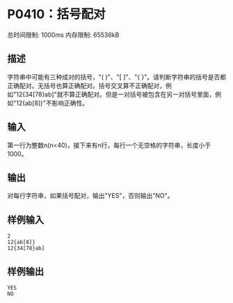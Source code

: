 # P0410：括号配对
总时间限制: 1000ms  内存限制: 65536kB
## 描述
字符串中可能有三种成对的括号，"( )"、"[ ]"、"{ }"。请判断字符串的括号是否都正确配对。无括号也算正确配对。括号交叉算不正确配对，例如"12{34[78}ab]"就不算正确配对。但是一对括号被包含在另一对括号里面，例如"12{ab[8]}"不影响正确性。

## 输入
第一行为整数n(n<40)，接下来有n行，每行一个无空格的字符串，长度小于1000。

## 输出
对每行字符串，如果括号配对，输出"YES"，否则输出"NO"。

## 样例输入
    2
    12{ab[8]}
    12{34[78}ab]

## 样例输出
    YES
    NO



